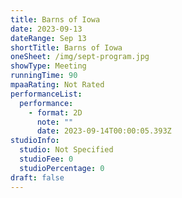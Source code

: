 ```yaml
---
title: Barns of Iowa
date: 2023-09-13
dateRange: Sep 13
shortTitle: Barns of Iowa
oneSheet: /img/sept-program.jpg
showType: Meeting
runningTime: 90
mpaaRating: Not Rated
performanceList:
  performance:
    - format: 2D
      note: ""
      date: 2023-09-14T00:00:05.393Z
studioInfo:
  studio: Not Specified
  studioFee: 0
  studioPercentage: 0
draft: false
---
```

